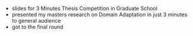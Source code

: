 - slides for 3 Minutes Thesis Competition in Graduate School
- presented my masters research on Domain Adaptation in just 3 minutes to general audience
- got to the final round
